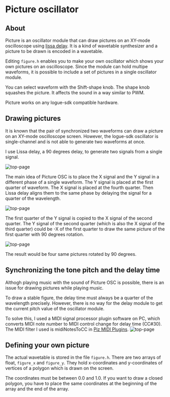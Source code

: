 # Picture oscillator

## About
Picture is an oscillator module that can draw pictures on an XY-mode oscilloscope using [lissa delay](https://github.com/boochow/lissa). It is a kind of wavetable synthesizer and a picture to be drawn is encoded in a wavetable.

Editing `figure.h` enables you to make your own oscillator which shows your own pictures on an oscilloscope. 
Since the module can hold multipe waveforms, it is possible to include a set of pictures in a single oscillator module.

You can select waveform with the Shift-shape knob.
The shape knob squashes the picture. It affects the sound in a way similar to PWM.

Picture works on any logue-sdk compatible hardware.

## Drawing pictures

It is known that the pair of synchronized two waveforms can draw a picture on an XY-mode oscilloscope screen. However, the logue-sdk oscillator is single-channel and is not able to generate two waveforms at once. 

I use Lissa delay, a 90 degrees delay, to generate two signals from a single signal.

![top-page](https://raw.githubusercontent.com/boochow/picture/images/fig1.png)

The main idea of Picture OSC is to place the X signal and the Y signal in a different phase of a single waveform. 
The Y signal is placed at the first quarter of waveform. The X signal is placed at the fourth quarter.
Then Lissa delay aligns them to the same phase by delaying the signal for a quarter of the wavelength.

![top-page](https://raw.githubusercontent.com/boochow/picture/images/fig2.png)

The first quarter of the Y signal is copied to the X signal of the second quarter. 
The Y signal of the second quarter (which is also the X signal of the third quarter) could be -X of the first quarter to draw the same picture of the first quarter with 90 degrees rotation.

![top-page](https://raw.githubusercontent.com/boochow/picture/images/fig3.png)

The result would be four same pictures rotated by 90 degrees.

## Synchronizing the tone pitch and the delay time

Althogh playing music with the sound of Picture OSC is possible, there is an issue for drawing pictures while playing music.

To draw a stable figure, the delay time must always be a quarter of the wavelength precisely. However, there is no way for the delay module to get the current pitch value of the oscillator module.

To solve this, I used a MIDI signal processor plugin software on PC, which converts MIDI note number to MIDI control change for delay time (CC#30).
The MIDI filter I used is midiNotesToCC in [Piz MIDI Plugins](https://www.kvraudio.com/forum/viewtopic.php?t=300566).
![top-page](https://raw.githubusercontent.com/boochow/picture/images/fig4.png)

## Defining your own picture

The actual wavetable is stored in the file `figure.h`. There are two arrays of float, `figure_x` and `figure_y`. They hold x-coordinates and y-coordinates of  vertices of a polygon which is drawn on the screen.

The coordinates must be between 0.0 and 1.0. If you want to draw a closed polygon, you have to place the same coordinates at the beginning of the array and the end of the array.


